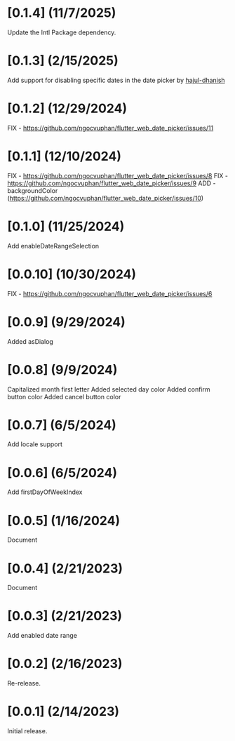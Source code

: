 # [0.1.4] (11/7/2025)
Update the Intl Package dependency.

# [0.1.3] (2/15/2025)

Add support for disabling specific dates in the date picker by [hajul-dhanish](https://github.com/hajul-dhanish)

# [0.1.2] (12/29/2024)

FIX - https://github.com/ngocvuphan/flutter_web_date_picker/issues/11

# [0.1.1] (12/10/2024)

FIX - https://github.com/ngocvuphan/flutter_web_date_picker/issues/8
FIX - https://github.com/ngocvuphan/flutter_web_date_picker/issues/9
ADD - backgroundColor (https://github.com/ngocvuphan/flutter_web_date_picker/issues/10)

# [0.1.0] (11/25/2024)

Add enableDateRangeSelection

# [0.0.10] (10/30/2024)

FIX - https://github.com/ngocvuphan/flutter_web_date_picker/issues/6

# [0.0.9] (9/29/2024)

Added asDialog

# [0.0.8] (9/9/2024)

Capitalized month first letter
Added selected day color
Added confirm button color
Added cancel button color

# [0.0.7] (6/5/2024)

Add locale support

# [0.0.6] (6/5/2024)

Add firstDayOfWeekIndex

# [0.0.5] (1/16/2024)

Document

# [0.0.4] (2/21/2023)

Document

# [0.0.3] (2/21/2023)

Add enabled date range

# [0.0.2] (2/16/2023)

Re-release.

# [0.0.1] (2/14/2023)

Initial release.
